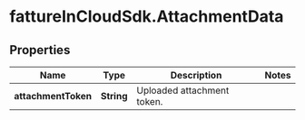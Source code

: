 # fattureInCloudSdk.AttachmentData

## Properties

Name | Type | Description | Notes
------------ | ------------- | ------------- | -------------
**attachmentToken** | **String** | Uploaded attachment token. | 


